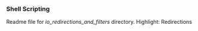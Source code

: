 ### Shell Scripting
Readme file for *io_redirections_and_filters* directory.
Highlight: Redirections
